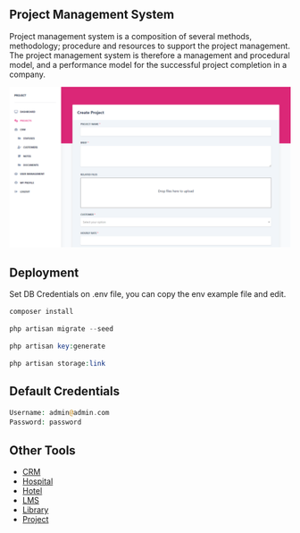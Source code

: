 ## Project Management System

Project management system is a composition of several methods, methodology; procedure and resources to support the project management. The project management system is therefore a management and procedural model, and a performance model for the successful project completion in a company.

![alt text](https://raw.githubusercontent.com/sameerfa/laravel-management-systems/Project/public/project.png)

## Deployment

Set DB Credentials on .env file, you can copy the env example file and edit.

```php
composer install
```

```php
php artisan migrate --seed
```

```php
php artisan key:generate
```

```php
php artisan storage:link
```


## Default Credentials


```php
Username: admin@admin.com
Password: password
```


## Other Tools
- [CRM](https://github.com/sameerfa/laravel-management-systems)
- [Hospital](https://github.com/sameerfa/laravel-management-systems/tree/Hospital)
- [Hotel](https://github.com/sameerfa/laravel-management-systems/tree/Hotel)
- [LMS](https://github.com/sameerfa/laravel-management-systems/tree/LMS)
- [Library](https://github.com/sameerfa/laravel-management-systems/tree/Library)
- [Project](https://github.com/sameerfa/laravel-management-systems/tree/Project)